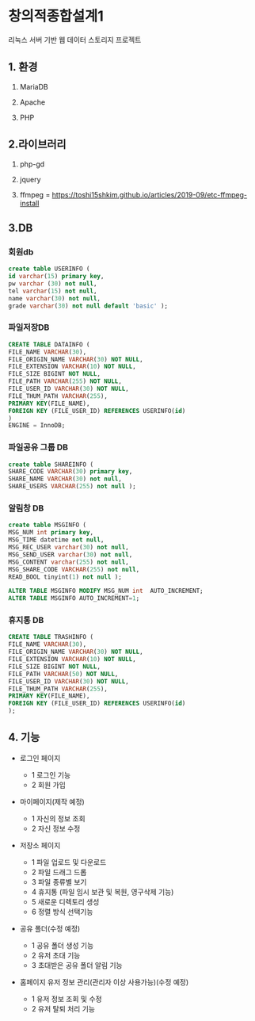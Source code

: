 # 창의적종합설계1
리눅스 서버 기반 웹 데이터 스토리지 프로젝트

## 1. 환경
1. MariaDB

2. Apache

3. PHP

##  2.라이브러리
1. php-gd

2. jquery

3. ffmpeg = https://toshi15shkim.github.io/articles/2019-09/etc-ffmpeg-install

## 3.DB

### 회원db

```sql
create table USERINFO (
id varchar(15) primary key,
pw varchar (30) not null,
tel varchar(15) not null,
name varchar(30) not null,
grade varchar(30) not null default 'basic' );
```

### 파일저장DB

```sql
CREATE TABLE DATAINFO (
FILE_NAME VARCHAR(30),
FILE_ORIGIN_NAME VARCHAR(30) NOT NULL,
FILE_EXTENSION VARCHAR(10) NOT NULL,
FILE_SIZE BIGINT NOT NULL,
FILE_PATH VARCHAR(255) NOT NULL,
FILE_USER_ID VARCHAR(30) NOT NULL,
FILE_THUM_PATH VARCHAR(255),
PRIMARY KEY(FILE_NAME),
FOREIGN KEY (FILE_USER_ID) REFERENCES USERINFO(id)
)
ENGINE = InnoDB;
```

### 파일공유 그룹 DB


```sql
create table SHAREINFO (
SHARE_CODE VARCHAR(30) primary key,
SHARE_NAME VARCHAR(30) not null,
SHARE_USERS VARCHAR(255) not null );
```

### 알림창 DB


```sql
create table MSGINFO (
MSG_NUM int primary key,
MSG_TIME datetime not null,
MSG_REC_USER varchar(30) not null,
MSG_SEND_USER varchar(30) not null,
MSG_CONTENT varchar(255) not null,
MSG_SHARE_CODE VARCHAR(255) not null,
READ_BOOL tinyint(1) not null );

ALTER TABLE MSGINFO MODIFY MSG_NUM int  AUTO_INCREMENT;
ALTER TABLE MSGINFO AUTO_INCREMENT=1;
```

### 휴지통 DB


```sql
CREATE TABLE TRASHINFO (
FILE_NAME VARCHAR(30),
FILE_ORIGIN_NAME VARCHAR(30) NOT NULL,
FILE_EXTENSION VARCHAR(10) NOT NULL,
FILE_SIZE BIGINT NOT NULL,
FILE_PATH VARCHAR(50) NOT NULL,
FILE_USER_ID VARCHAR(30) NOT NULL,
FILE_THUM_PATH VARCHAR(255),
PRIMARY KEY(FILE_NAME),
FOREIGN KEY (FILE_USER_ID) REFERENCES USERINFO(id)
);
```

##  4. 기능
- 로그인 페이지
    - 1 로그인 기능
    - 2 회원 가입

- 마이페이지(제작 예정)
    - 1 자신의 정보 조회
    - 2 자신 정보 수정

- 저장소 페이지
    - 1 파일 업로드 및 다운로드
    - 2 파일 드래그 드롭
    - 3 파일 종류별 보기
    - 4 휴지통 (파일 임시 보관 및 복원, 영구삭제 기능)
    - 5 새로운 디렉토리 생성
    - 6 정렬 방식 선택기능

- 공유 폴더(수정 예정)
    - 1 공유 폴더 생성 기능
    - 2 유저 초대 기능
    - 3 초대받은 공유 폴더 알림 기능


- 홈페이지 유저 정보 관리(관리자 이상 사용가능)(수정 예정)
    - 1 유저 정보 조회 및 수정
    - 2 유저 탈퇴 처리 기능
